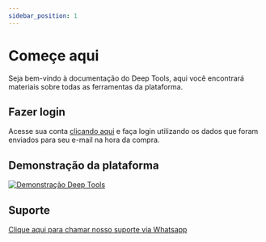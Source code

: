 ```yaml
---
sidebar_position: 1
---
```


# Começe aqui

Seja bem-vindo à documentação do Deep Tools, aqui você encontrará materiais sobre todas as ferramentas da plataforma.

## Fazer login

Acesse sua conta [clicando aqui](https://v4.deeptools.com.br) e faça login utilizando os dados que foram enviados para seu e-mail na hora da compra.

## Demonstração da plataforma

[![Demonstração Deep Tools](https://img.youtube.com/vi/FonixsGoiWQ/maxresdefault.jpg)](https://www.youtube.com/watch?v=FonixsGoiWQ)


## Suporte

[Clique aqui para chamar nosso suporte via Whatsapp](https://wa.me/5511963743802)